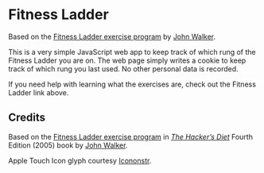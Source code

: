 # Fitness Ladder

Based on the [Fitness Ladder exercise program](http://www.fourmilab.ch/hackdiet/e4/exercise.html) by [John Walker](http://www.fourmilab.ch/).

This is a very simple JavaScript web app to keep track of which rung of the Fitness Ladder you are on. The web page simply writes a cookie to keep track of which rung you last used. No other personal data is recorded.

If you need help with learning what the exercises are, check out the Fitness Ladder link above.

## Credits

Based on the [Fitness Ladder exercise program](http://www.fourmilab.ch/hackdiet/e4/exercise.html) in [*The Hacker’s Diet*](http://www.fourmilab.ch/hackdiet/) Fourth Edition (2005) book by [John Walker](http://www.fourmilab.ch/).

Apple Touch Icon glyph courtesy [Icononstr](https://iconmonstr.com/accessibility-2/?png).
